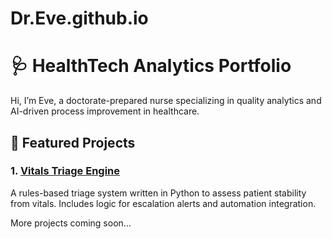# Dr.Eve.github.io
# 🩺 HealthTech Analytics Portfolio

Hi, I’m Eve, a doctorate-prepared nurse specializing in quality analytics and AI-driven process improvement in healthcare.

## 🔗 Featured Projects

### 1. [Vitals Triage Engine](https://github.com/evekan/vitals-triage-engine/tree/main)
A rules-based triage system written in Python to assess patient stability from vitals. Includes logic for escalation alerts and automation integration.

More projects coming soon…
